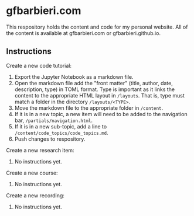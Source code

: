 # gfbarbieri.com
This respository holds the content and code for my personal website. All of the content is available at gfbarbieri.com or gfbarbieri.github.io.

## Instructions
Create a new code tutorial:
1. Export the Jupyter Notebook as a markdown file.
2. Open the markdown file add the "front matter" (title, author, date, description, type) in TOML format. Type is important as it links the content to the appropriate HTML layout in `/layouts`. That is, type must match a folder in the directory `/layouts/<TYPE>`.
3. Move the markdown file to the appropriate folder in `/content`.
5. If it is in a new topic, a new item will need to be added to the navigation bar, `/partials/navigation.html`.
6. If it is in a new sub-topic, add a line to `/content/code_topics/code_topics.md`.
7. Push changes to respository.

Create a new research item:
1. No instructions yet.

Create a new course:
1. No instructions yet.

Create a new recording:
1. No instructions yet.